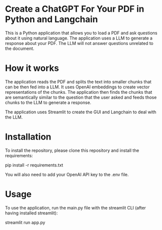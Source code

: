 # Create a ChatGPT For Your PDF in Python and Langchain

This is a Python application that allows you to load a PDF and ask questions about it using natural language. The application uses a LLM to generate a response about your PDF. The LLM will not answer questions unrelated to the document.

# How it works

The application reads the PDF and splits the text into smaller chunks that can be then fed into a LLM. It uses OpenAI embeddings to create vector representations of the chunks. The application then finds the chunks that are semantically similar to the question that the user asked and feeds those chunks to the LLM to generate a response.

The application uses Streamlit to create the GUI and Langchain to deal with the LLM.

# Installation

To install the repository, please clone this repository and install the requirements:

pip install -r requirements.txt

You will also need to add your OpenAI API key to the .env file.

# Usage

To use the application, run the main.py file with the streamlit CLI (after having installed streamlit):

streamlit run app.py
